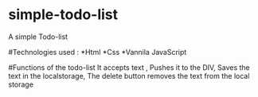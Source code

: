 # simple-todo-list
A simple Todo-list 


#Technologies used :
*Html
*Css
*Vannila JavaScript


#Functions of the todo-list
It accepts text ,
Pushes it to the DIV,
Saves the text in the localstorage,
The delete button removes the text from the local storage
